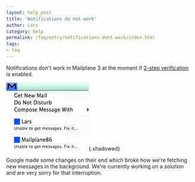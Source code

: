 ```yaml
---
layout: help_post
title: 'Notifications do not work'
author: Lars
category: help
permalink: /faq/entry/notifications-dont-work/index.html
tags:
- faq
---
```


Notifications don't work in Mailplane 3 at the moment if [2-step verification](http://mailplaneapp.com/howto/entry/two_factor_authentication) is enabled.

![](/assets/help/faq/2014-06-22-notifications-dont-work/status_bar_menu.png){.shadowed}

Google made some changes on their end which broke how we're fetching new messages in the background. We're currently working on a solution and are very sorry for that interruption.